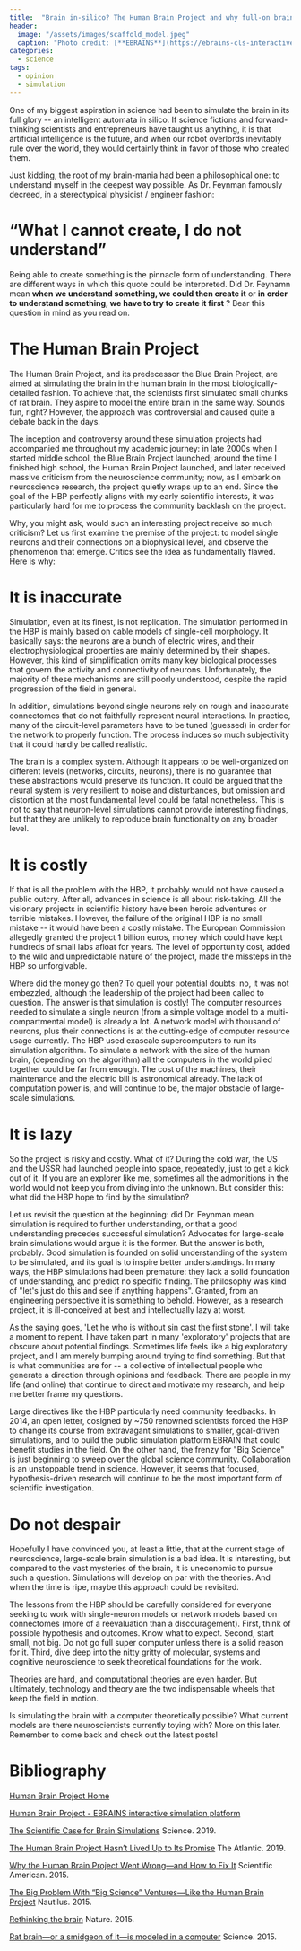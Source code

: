 ```yaml
---
title:  "Brain in-silico? The Human Brain Project and why full-on brain simulation is a bad idea."
header:
  image: "/assets/images/scaffold_model.jpeg"
  caption: "Photo credit: [**EBRAINS**](https://ebrains-cls-interactive.github.io/)"
categories: 
  - science
tags:
  - opinion
  - simulation
---
```


One of my biggest aspiration in science had been to simulate the brain in its full glory -- an intelligent automata in silico. If science fictions and forward-thinking scientists and entrepreneurs have taught us anything, it is that artificial intelligence is the future, and when our robot overlords inevitably rule over the world, they would certainly think in favor of those who created them.

Just kidding, the root of my brain-mania had been a philosophical one: to understand myself in the deepest way possible. As Dr. Feynman famously decreed, in a stereotypical physicist / engineer fashion:
# “What I cannot create, I do not understand”
Being able to create something is the pinnacle form of understanding. There are different ways in which this quote could be interpreted. Did Dr. Feynamn mean **when we understand something, we could then create it** or **in order to understand something, we have to try to create it first** ? Bear this question in mind as you read on.

# The Human Brain Project
The Human Brain Project, and its predecessor the Blue Brain Project, are aimed at simulating the brain in the human brain in the most biologically-detailed fashion. To achieve that, the scientists first simulated small chunks of rat brain. They aspire to model the entire brain in the same way. Sounds fun, right? However, the approach was controversial and caused quite a debate back in the days.

The inception and controversy around these simulation projects had accompanied me throughout my academic journey: in late 2000s when I started middle school, the Blue Brain Project launched; around the time I finished high school, the Human Brain Project launched, and later received massive criticism from the neuroscience community; now, as I embark on neuroscience research, the project quietly wraps up to an end. Since the goal of the HBP perfectly aligns with my early scientific interests, it was particularly hard for me to process the community backlash on the project.

Why, you might ask, would such an interesting project receive so much criticism? Let us first examine the premise of the project: to model single neurons and their connections on a biophysical level, and observe the phenomenon that emerge. Critics see the idea as fundamentally flawed. Here is why:

# It is inaccurate
Simulation, even at its finest, is not replication. The simulation performed in the HBP is mainly based on cable models of single-cell morphology. It basically says: the neurons are a bunch of electric wires, and their electrophysiological properties are mainly determined by their shapes. However, this kind of simplification omits many key biological processes that govern the activity and connectivity of neurons. Unfortunately, the majority of these mechanisms are still poorly understood, despite the rapid progression of the field in general.

In addition, simulations beyond single neurons rely on rough and inaccurate connectomes that do not faithfully represent neural interactions. In practice, many of the circuit-level parameters have to be tuned (guessed) in order for the network to properly function. The process induces so much subjectivity that it could hardly be called realistic.

The brain is a complex system. Although it appears to be well-organized on different levels (networks, circuits, neurons), there is no guarantee that these abstractions would preserve its function. It could be argued that the neural system is very resilient to noise and disturbances, but omission and distortion at the most fundamental level could be fatal nonetheless. This is not to say that neuron-level simulations cannot provide interesting findings, but that they are unlikely to reproduce brain functionality on any broader level.

# It is costly
If that is all the problem with the HBP, it probably would not have caused a public outcry. After all, advances in science is all about risk-taking. All the visionary projects in scientific history have been heroic adventures or terrible mistakes. However, the failure of the original HBP is no small mistake -- it would have been a costly mistake. The European Commission allegedly granted the project 1 billion euros, money which could have kept hundreds of small labs afloat for years. The level of opportunity cost, added to the wild and unpredictable nature of the project, made the missteps in the HBP so unforgivable.

Where did the money go then? To quell your potential doubts: no, it was not embezzled, although the leadership of the project had been called to question. The answer is that simulation is costly! The computer resources needed to simulate a single neuron (from a simple voltage model to a multi-compartmental model) is already a lot. A network model with thousand of neurons, plus their connections is at the cutting-edge of computer resource usage currently. The HBP used exascale supercomputers to run its simulation algorithm. To simulate a network with the size of the human brain, (depending on the algorithm) all the computers in the world piled together could be far from enough. The cost of the machines, their maintenance and the electric bill is astronomical already. The lack of computation power is, and will continue to be, the major obstacle of large-scale simulations.

# It is lazy
So the project is risky and costly. What of it? During the cold war, the US and the USSR had launched people into space, repeatedly, just to get a kick out of it. If you are an explorer like me, sometimes all the admonitions in the world would not keep you from diving into the unknown. But consider this: what did the HBP hope to find by the simulation?

Let us revisit the question at the beginning: did Dr. Feynman mean simulation is required to further understanding, or that a good understanding precedes successful simulation? Advocates for large-scale brain simulations would argue it is the former. But the answer is both, probably. Good simulation is founded on solid understanding of the system to be simulated, and its goal is to inspire better understandings. In many ways, the HBP simulations had been premature: they lack a solid foundation of understanding, and predict no specific finding. The philosophy was kind of "let's just do this and see if anything happens". Granted, from an engineering perspective it is something to behold. However, as a research project, it is ill-conceived at best and intellectually lazy at worst.

As the saying goes, 'Let he who is without sin cast the first stone'. I will take a moment to repent. I have taken part in many 'exploratory' projects that are obscure about potential findings. Sometimes life feels like a big exploratory project, and I am merely bumping around trying to find something. But that is what communities are for -- a collective of intellectual people who generate a direction through opinions and feedback. There are people in my life (and online) that continue to direct and motivate my research, and help me better frame my questions.

Large directives like the HBP particularly need community feedbacks. In 2014, an open letter, cosigned by ~750 renowned scientists forced the HBP to change its course from extravagant simulations to smaller, goal-driven simulations, and to build the public simulation platform EBRAIN that could benefit studies in the field. On the other hand, the frenzy for "Big Science" is just beginning to sweep over the global science community. Collaboration is an unstoppable trend in science. However, it seems that focused, hypothesis-driven research will continue to be the most important form of scientific investigation.

# Do not despair
Hopefully I have convinced you, at least a little, that at the current stage of neuroscience, large-scale brain simulation is a bad idea. It is interesting, but compared to the vast mysteries of the brain, it is uneconomic to pursue such a question. Simulations will develop on par with the theories. And when the time is ripe, maybe this approach could be revisited.

The lessons from the HBP should be carefully considered for everyone seeking to work with single-neuron models or network models based on connectomes (more of a reevaluation than a discouragement). First, think of possible hypothesis and outcomes. Know what to expect. Second, start small, not big. Do not go full super computer unless there is a solid reason for it. Third, dive deep into the nitty gritty of molecular, systems and cognitive neuroscience to seek theoretical foundations for the work.

Theories are hard, and computational theories are even harder. But ultimately, technology and theory are the two indispensable wheels that keep the field in motion.

Is simulating the brain with a computer theoretically possible? What current models are there neuroscientists currently toying with? More on this later. Remember to come back and check out the latest posts!

# Bibliography
[Human Brain Project Home](https://www.humanbrainproject.eu/en/)

[Human Brain Project - EBRAINS  interactive simulation platform](https://ebrains-cls-interactive.github.io/)

[The Scientific Case for Brain Simulations](https://www.sciencedirect.com/science/article/pii/S0896627319302909) Science. 2019.

[The Human Brain Project Hasn’t Lived Up to Its Promise](https://www.theatlantic.com/science/archive/2019/07/ten-years-human-brain-project-simulation-markram-ted-talk/594493/) The Atlantic. 2019.

[Why the Human Brain Project Went Wrong—and How to Fix It](https://www.scientificamerican.com/article/why-the-human-brain-project-went-wrong-and-how-to-fix-it/) Scientific American. 2015.

[The Big Problem With “Big Science” Ventures—Like the Human Brain Project](https://nautil.us/blog/the-big-problem-with-big-science-ventureslike-the-human-brain-project) Nautilus. 2015.

[Rethinking the brain](https://www.nature.com/articles/519389a) Nature. 2015.

[Rat brain—or a smidgeon of it—is modeled in a computer](https://www.science.org/content/article/rat-brain-or-smidgeon-it-modeled-computer) Science. 2015.
